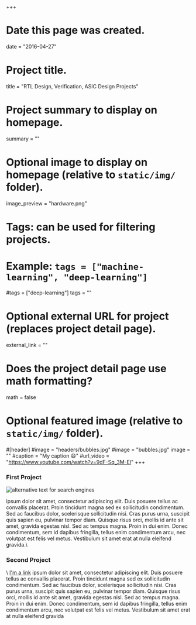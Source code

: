 +++
# Date this page was created.
date = "2016-04-27"

# Project title.
title = "RTL Design, Verification, ASIC Design Projects"

# Project summary to display on homepage.
summary = ""

# Optional image to display on homepage (relative to `static/img/` folder).
image_preview = "hardware.png"

# Tags: can be used for filtering projects.
# Example: `tags = ["machine-learning", "deep-learning"]`
#tags = ["deep-learning"]
tags = ""

# Optional external URL for project (replaces project detail page).
external_link = ""

# Does the project detail page use math formatting?
math = false

# Optional featured image (relative to `static/img/` folder).
#[header]
#image = "headers/bubbles.jpg"
#image = "bubbles.jpg"
image = ""
#caption = "My caption :smile:"
#url_video = "https://www.youtube.com/watch?v=9dF-Sq_3M-El"
+++

### First Project

![alternative text for search engines](/img/bubbles.jpg)

ipsum dolor sit amet, consectetur adipiscing elit. Duis posuere tellus ac convallis placerat. Proin tincidunt magna sed ex sollicitudin condimentum. Sed ac faucibus dolor, scelerisque sollicitudin nisi. Cras purus urna, suscipit quis sapien eu, pulvinar tempor diam. Quisque risus orci, mollis id ante sit amet, gravida egestas nisl. Sed ac tempus magna. Proin in dui enim. Donec condimentum, sem id dapibus fringilla, tellus enim condimentum arcu, nec volutpat est felis vel metus. Vestibulum sit amet erat at nulla eleifend gravida.\\

### Second Project
\\
[I'm a link](https://www.youtube.com/watch?v=9dF-Sq_3M-El")
ipsum dolor sit amet, consectetur adipiscing elit. Duis posuere tellus ac convallis placerat. Proin tincidunt magna sed ex sollicitudin condimentum. Sed ac faucibus dolor, scelerisque sollicitudin nisi. Cras purus urna, suscipit quis sapien eu, pulvinar tempor diam. Quisque risus orci, mollis id ante sit amet, gravida egestas nisl. Sed ac tempus magna. Proin in dui enim. Donec condimentum, sem id dapibus fringilla, tellus enim condimentum arcu, nec volutpat est felis vel metus. Vestibulum sit amet erat at nulla eleifend gravida
